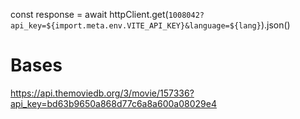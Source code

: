  const response = await httpClient.get(`1008042?api_key=${import.meta.env.VITE_API_KEY}&language=${lang}`).json()


 # Bases

 https://api.themoviedb.org/3/movie/157336?api_key=bd63b9650a868d77c6a8a600a08029e4